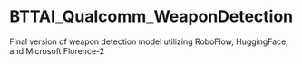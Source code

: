 # BTTAI_Qualcomm_WeaponDetection
Final version of weapon detection model utilizing RoboFlow, HuggingFace, and Microsoft Florence-2
